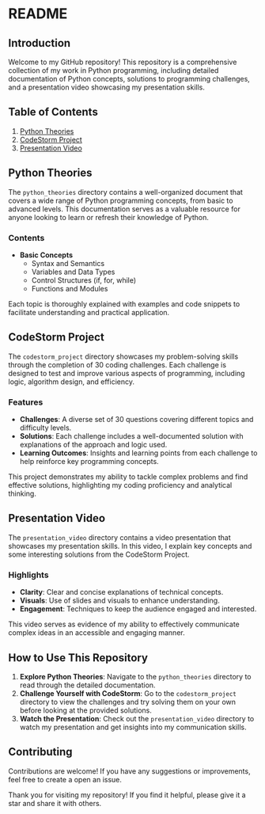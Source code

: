 # README

## Introduction
Welcome to my GitHub repository! This repository is a comprehensive collection of my work in Python programming, including detailed documentation of Python concepts, solutions to programming challenges, and a presentation video showcasing my presentation skills.

## Table of Contents
1. [Python Theories](#python-theories)
2. [CodeStorm Project](#codestorm-project)
3. [Presentation Video](#presentation-video)

## Python Theories
The `python_theories` directory contains a well-organized document that covers a wide range of Python programming concepts, from basic to advanced levels. This documentation serves as a valuable resource for anyone looking to learn or refresh their knowledge of Python.

### Contents
- **Basic Concepts**
  - Syntax and Semantics
  - Variables and Data Types
  - Control Structures (if, for, while)
  - Functions and Modules

Each topic is thoroughly explained with examples and code snippets to facilitate understanding and practical application.

## CodeStorm Project
The `codestorm_project` directory showcases my problem-solving skills through the completion of 30 coding challenges. Each challenge is designed to test and improve various aspects of programming, including logic, algorithm design, and efficiency.

### Features
- **Challenges**: A diverse set of 30 questions covering different topics and difficulty levels.
- **Solutions**: Each challenge includes a well-documented solution with explanations of the approach and logic used.
- **Learning Outcomes**: Insights and learning points from each challenge to help reinforce key programming concepts.

This project demonstrates my ability to tackle complex problems and find effective solutions, highlighting my coding proficiency and analytical thinking.

## Presentation Video
The `presentation_video` directory contains a video presentation that showcases my presentation skills. In this video, I explain key concepts and some interesting solutions from the CodeStorm Project.

### Highlights
- **Clarity**: Clear and concise explanations of technical concepts.
- **Visuals**: Use of slides and visuals to enhance understanding.
- **Engagement**: Techniques to keep the audience engaged and interested.

This video serves as evidence of my ability to effectively communicate complex ideas in an accessible and engaging manner.

## How to Use This Repository
1. **Explore Python Theories**: Navigate to the `python_theories` directory to read through the detailed documentation.
2. **Challenge Yourself with CodeStorm**: Go to the `codestorm_project` directory to view the challenges and try solving them on your own before looking at the provided solutions.
3. **Watch the Presentation**: Check out the `presentation_video` directory to watch my presentation and get insights into my communication skills.

## Contributing
Contributions are welcome! If you have any suggestions or improvements, feel free to create a open an issue.

Thank you for visiting my repository! If you find it helpful, please give it a star and share it with others.
